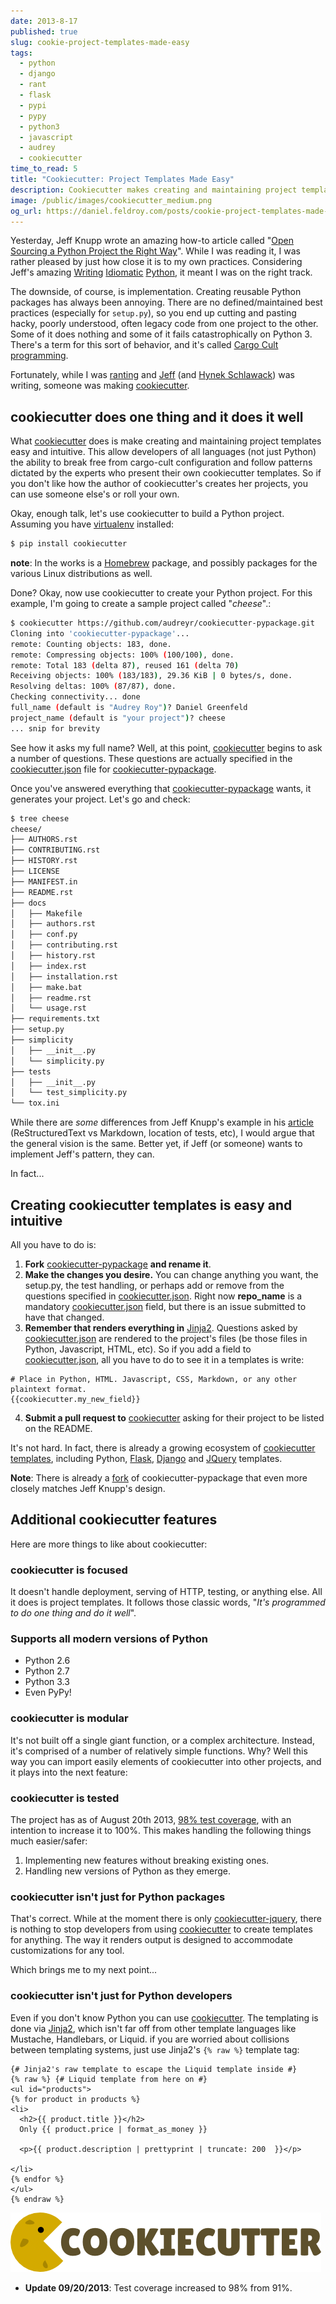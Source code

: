 ```yaml
---
date: 2013-8-17
published: true
slug: cookie-project-templates-made-easy
tags:
  - python
  - django
  - rant
  - flask
  - pypi
  - pypy
  - python3
  - javascript
  - audrey
  - cookiecutter
time_to_read: 5
title: "Cookiecutter: Project Templates Made Easy"
description: Cookiecutter makes creating and maintaining project templates easy and intuitive.
image: /public/images/cookiecutter_medium.png
og_url: https://daniel.feldroy.com/posts/cookie-project-templates-made-easy
---
```


Yesterday, Jeff Knupp wrote an amazing how-to article called "[Open
Sourcing a Python Project the Right
Way](https://www.jeffknupp.com/blog/2013/08/16/open-sourcing-a-python-project-the-right-way/)".
While I was reading it, I was rather pleased by just how close it is to
my own practices. Considering Jeff's amazing
[Writing](https://www.amazon.com/gp/product/B00B5KG0F8/ref=as_li_ss_tl?ie=UTF8&camp=1789&creative=390957&creativeASIN=B00B5KG0F8&linkCode=as2&tag=mlinar-20)
[Idiomatic](https://www.amazon.com/gp/product/B00B5VXMRG/ref=as_li_ss_tl?ie=UTF8&camp=1789&creative=390957&creativeASIN=B00B5VXMRG&linkCode=as2&tag=mlinar-20)
[Python](https://www.jeffknupp.com/writing-idiomatic-python-ebook/), it
meant I was on the right track.

The downside, of course, is implementation. Creating reusable Python
packages has always been annoying. There are no defined/maintained best
practices (especially for `setup.py`), so you end up cutting and pasting
hacky, poorly understood, often legacy code from one project to the
other. Some of it does nothing and some of it fails catastrophically on
Python 3. There's a term for this sort of behavior, and it's called
[Cargo Cult
programming](https://en.wikipedia.org/wiki/Cargo_cult_programming).

Fortunately, while I was
[ranting](/made-up-statistics.html#debate-statistics)
and
[Jeff](https://www.jeffknupp.com/blog/2013/08/16/open-sourcing-a-python-project-the-right-way/)
(and [Hynek
Schlawack](https://hynek.me/articles/sharing-your-labor-of-love-pypi-quick-and-dirty/))
was writing, someone was making
[cookiecutter](https://github.com/audreyr/cookiecutter).

## cookiecutter does one thing and it does it well

What [cookiecutter](https://github.com/audreyr/cookiecutter) does is
make creating and maintaining project templates easy and intuitive. This
allow developers of all languages (not just Python) the ability to break
free from cargo-cult configuration and follow patterns dictated by the
experts who present their own cookiecutter templates. So if you don't
like how the author of cookiecutter's creates her projects, you can use
someone else's or roll your own.

Okay, enough talk, let's use cookiecutter to build a Python project.
Assuming you have [virtualenv](https://www.virtualenv.org/) installed:

```bash
$ pip install cookiecutter
```

**note**: In the works is a [Homebrew](https://github.com/mxcl/homebrew)
package, and possibly packages for the various Linux distributions as
well.

Done? Okay, now use cookiecutter to create your Python project. For this
example, I'm going to create a sample project called "_cheese_".:

```bash
$ cookiecutter https://github.com/audreyr/cookiecutter-pypackage.git
Cloning into 'cookiecutter-pypackage'...
remote: Counting objects: 183, done.
remote: Compressing objects: 100% (100/100), done.
remote: Total 183 (delta 87), reused 161 (delta 70)
Receiving objects: 100% (183/183), 29.36 KiB | 0 bytes/s, done.
Resolving deltas: 100% (87/87), done.
Checking connectivity... done
full_name (default is "Audrey Roy")? Daniel Greenfeld
project_name (default is "your project")? cheese
... snip for brevity
```

See how it asks my full name? Well, at this point,
[cookiecutter](https://github.com/audreyr/cookiecutter) begins to ask a
number of questions. These questions are actually specified in the
[cookiecutter.json](https://github.com/audreyr/cookiecutter-pypackage/blob/master/cookiecutter.json)
file for
[cookiecutter-pypackage](https://github.com/audreyr/cookiecutter-pypackage).

Once you've answered everything that
[cookiecutter-pypackage](https://github.com/audreyr/cookiecutter-pypackage)
wants, it generates your project. Let's go and check:

```bash
$ tree cheese
cheese/
├── AUTHORS.rst
├── CONTRIBUTING.rst
├── HISTORY.rst
├── LICENSE
├── MANIFEST.in
├── README.rst
├── docs
│   ├── Makefile
│   ├── authors.rst
│   ├── conf.py
│   ├── contributing.rst
│   ├── history.rst
│   ├── index.rst
│   ├── installation.rst
│   ├── make.bat
│   ├── readme.rst
│   └── usage.rst
├── requirements.txt
├── setup.py
├── simplicity
│   ├── __init__.py
│   └── simplicity.py
├── tests
│   ├── __init__.py
│   └── test_simplicity.py
└── tox.ini
```

While there are _some_ differences from Jeff Knupp's example in his
[article](https://www.jeffknupp.com/blog/2013/08/16/open-sourcing-a-python-project-the-right-way/)
(ReStructuredText vs Markdown, location of tests, etc), I would argue
that the general vision is the same. Better yet, if Jeff (or someone)
wants to implement Jeff's pattern, they can.

In fact...

## Creating cookiecutter templates is easy and intuitive

All you have to do is:

1.  **Fork**
    [cookiecutter-pypackage](https://github.com/audreyr/cookiecutter-pypackage)
    **and rename it**.
2.  **Make the changes you desire.** You can change anything you want,
    the setup.py, the test handling, or perhaps add or remove from the
    questions specified in
    [cookiecutter.json](https://github.com/audreyr/cookiecutter-pypackage/blob/master/cookiecutter.json).
    Right now **repo_name** is a mandatory
    [cookiecutter.json](https://github.com/audreyr/cookiecutter-pypackage/blob/master/cookiecutter.json)
    field, but there is an issue submitted to have that changed.
3.  **Remember that renders everything in**
    [Jinja2](https://jinja.pocoo.org/). Questions asked by
    [cookiecutter.json](https://github.com/audreyr/cookiecutter-pypackage/blob/master/cookiecutter.json)
    are rendered to the project's files (be those files in Python,
    Javascript, HTML, etc). So if you add a field to
    [cookiecutter.json](https://github.com/audreyr/cookiecutter-pypackage/blob/master/cookiecutter.json),
    all you have to do to see it in a templates is write:

```django
# Place in Python, HTML. Javascript, CSS, Markdown, or any other plaintext format.
{{cookiecutter.my_new_field}}
```

4.  **Submit a pull request to**
    [cookiecutter](https://github.com/audreyr/cookiecutter) asking for
    their project to be listed on the README.

It's not hard. In fact, there is already a growing ecosystem of
[cookiecutter
templates](https://github.com/audreyr/cookiecutter#available-templates),
including Python, [Flask](https://github.com/sloria/cookiecutter-flask),
[Django](https://www.djangopackages.com/grids/g/cookiecutter/) and
[JQuery](https://github.com/audreyr/cookiecutter-jquery) templates.

**Note**: There is already a
[fork](https://github.com/Nekroze/cookiecutter-pypackage) of
cookiecutter-pypackage that even more closely matches Jeff Knupp's
design.

## Additional cookiecutter features

Here are more things to like about cookiecutter:

### cookiecutter is focused

It doesn't handle deployment, serving of HTTP, testing, or anything
else. All it does is project templates. It follows those classic words,
"_It's programmed to do one thing and do it well_".

### Supports all modern versions of Python

- Python 2.6
- Python 2.7
- Python 3.3
- Even PyPy!

### cookiecutter is modular

It's not built off a single giant function, or a complex architecture.
Instead, it's comprised of a number of relatively simple functions.
Why? Well this way you can import easily elements of cookiecutter into
other projects, and it plays into the next feature:

### cookiecutter is tested

The project has as of August 20th 2013, [98% test
coverage](https://coveralls.io/r/audreyr/cookiecutter?branch=master),
with an intention to increase it to 100%. This makes handling the
following things much easier/safer:

1.  Implementing new features without breaking existing ones.
2.  Handling new versions of Python as they emerge.

### cookiecutter isn't just for Python packages

That's correct. While at the moment there is only
[cookiecutter-jquery](https://github.com/audreyr/cookiecutter-jquery),
there is nothing to stop developers from using
[cookiecutter](https://github.com/audreyr/cookiecutter) to create
templates for anything. The way it renders output is designed to
accommodate customizations for any tool.

Which brings me to my next point...

### cookiecutter isn't just for Python developers

Even if you don't know Python you can use
[cookiecutter](https://github.com/audreyr/cookiecutter). The templating
is done via [Jinja2](https://jinja.pocoo.org/), which isn't far off from
other template languages like Mustache, Handlebars, or Liquid. if you
are worried about collisions between templating systems, just use
Jinja2's `{% raw %}` template tag:

```django
{# Jinja2's raw template to escape the Liquid template inside #}
{% raw %} {# Liquid template from here on #}
<ul id="products">
{% for product in products %}
<li>
  <h2>{{ product.title }}</h2>
  Only {{ product.price | format_as_money }}

  <p>{{ product.description | prettyprint | truncate: 200  }}</p>

</li>
{% endfor %}
</ul>
{% endraw %}
```

[![Cookiecutter logo](/public/images/cookiecutter_medium.png)](https://github.com/audreyr/cookiecutter)

- **Update 09/20/2013**: Test coverage increased to 98% from 91%.
